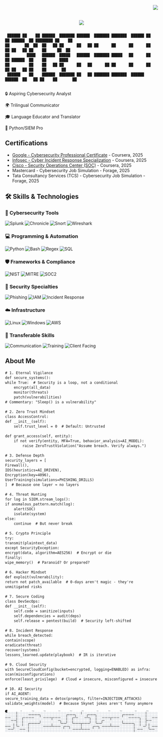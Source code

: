 <img align="right" src="https://visitor-badge.laobi.icu/badge?page_id=zumrudu-anka.zumrudu-anka">

<h1 align="center">
  <a href="https://git.io/typing-svg">
    <img src="https://readme-typing-svg.herokuapp.com/?lines=hello,+world;This+is+Jean+Oliveira..;Nice+to+meet+you!&center=true&size=30">
  </a>
</h1>

```
 ██████ ██    ██ ██████  ███████ ██████  ███████ ███████  ██████ ██    ██ ██████  ██ ████████ ██    ██ 
██       ██  ██  ██   ██ ██      ██   ██ ██      ██      ██      ██    ██ ██   ██ ██    ██     ██  ██  
██        ████   ██████  █████   ██████  ███████ █████   ██      ██    ██ ██████  ██    ██      ████   
██         ██    ██   ██ ██      ██   ██      ██ ██      ██      ██    ██ ██   ██ ██    ██       ██    
 ██████    ██    ██████  ███████ ██   ██ ███████ ███████  ██████  ██████  ██   ██ ██    ██       ██    
                                                                                                                                                                                                                                  
```


🔒 Aspiring Cybersecurity Analyst 

🌍 Trilingual Communicator 

🎓 Language Educator and Translator

🐍 Python/SIEM Pro

## Certifications

- [Google - Cybersecurity Professional Certificate](https://www.coursera.org/account/accomplishments/professional-cert/FH5X1HU0I0NT) - Coursera, 2025
- [Infosec - Cyber Incident Response Specialization](https://www.coursera.org/account/accomplishments/specialization/FEMA58NR6HRY) - Coursera, 2025
- [Cisco - Security Operations Center (SOC)](https://www.coursera.org/account/accomplishments/verify/4C9UBUHC47JP) - Coursera, 2025
- Mastercard - Cybersecurity Job Simulation - Forage, 2025
- Tata Consultancy Services (TCS) - Cybersecurity Job 
Simulation - Forage, 2025



## 🛠️ Skills & Technologies

### 🔐 **Cybersecurity Tools**
![Splunk](https://img.shields.io/badge/Splunk-Phishing_Detection-orange?logo=splunk)
![Chronicle](https://img.shields.io/badge/Google_Chronicle-SIEM-blue?logo=google-chronicle)
![Snort](https://img.shields.io/badge/Snort/Suricata-IDS/IPS-red?logo=snort)
![Wireshark](https://img.shields.io/badge/Wireshark-Network_Forensics-1679A7?logo=wireshark)

### 💻 **Programming & Automation**
![Python](https://img.shields.io/badge/Python-SOAR_Automation-3776AB?logo=python)
![Bash](https://img.shields.io/badge/Bash-System_Hardening-4EAA25?logo=gnu-bash)
![Regex](https://img.shields.io/badge/Regex-Log_Parsing-2F2625)
![SQL](https://img.shields.io/badge/SQL-Anomaly_Detection-4479A1?logo=postgresql)

### 🛡️ **Frameworks & Compliance**
![NIST](https://img.shields.io/badge/NIST_CSF/RMF-Risk_Management-002856)
![MITRE](https://img.shields.io/badge/MITRE_ATT&CK-Threat_Modeling-EA3829)
![SOC2](https://img.shields.io/badge/SOC_2-Compliance-9cf)

### 🎯 **Security Specialties**
![Phishing](https://img.shields.io/badge/Phishing_Simulations-Mastercard_Verified-success)
![IAM](https://img.shields.io/badge/IAM-RBAC/Privilege_Escalation-0078D4)
![Incident Response](https://img.shields.io/badge/Incident_Response-Infosec_Certified-important)

### ☁️ **Infrastructure**
![Linux](https://img.shields.io/badge/Linux-System_Hardening-FCC624?logo=linux)
![Windows](https://img.shields.io/badge/Windows_Security-GPOs-0078D6?logo=windows)
![AWS](https://img.shields.io/badge/AWS_Security_Concepts-EC2/S3-FF9900?logo=amazon-aws)

### 🌟 **Transferable Skills**
![Communication](https://img.shields.io/badge/Trilingual-EN/PT/ES-blueviolet)
![Training](https://img.shields.io/badge/Technical_Training-10+_Years-success)
![Client Facing](https://img.shields.io/badge/Client_Consulting-GRC_Readiness-9cf)

## About Me

    # 1. Eternal Vigilance
    def secure_systems():
    while True:  # Security is a loop, not a conditional
        encrypt(all_data)
        monitor(threats)
        patch(vulnerabilities)
    # Commentary: "Sleep() is a vulnerability"

    # 2. Zero Trust Mindset
    class AccessControl:
    def __init__(self):
        self.trust_level = 0  # Default: Untrusted
    
    def grant_access(self, entity):
        if not verify(entity, MFA=True, behavior_analysis=AI_MODEL):
            raise ZeroTrustViolation("Assume breach. Verify always.")

    # 3. Defense Depth
    security_layers = [
    Firewall(), 
    IDS(heuristics=AI_DRIVEN), 
    Encryption(key=4096), 
    UserTraining(simulations=PHISHING_DRILLS)
    ]  # Because one layer ≈ no layers

    # 4. Threat Hunting
    for log in SIEM.stream_logs():
    if anomalous_pattern.match(log):
        alert(SOC)
        isolate(system)
    else:
        continue  # But never break

    # 5. Crypto Principle
    try:
    transmit(plaintext_data)
    except SecurityException:
    encrypt(data, algorithm=AES256)  # Encrypt or die
    finally:
    wipe_memory()  # Paranoid? Or prepared?

    # 6. Hacker Mindset
    def exploit(vulnerability):
    return not patch_available  # 0-days aren't magic - they're unmitigated risks

    # 7. Secure Coding
    class DevSecOps:
    def __init__(self):
        self.code = sanitize(inputs)
        self.dependencies = audit(deps)
        self.release = pentest(build)  # Security left-shifted

    # 8. Incident Response
    while breach_detected:
    contain(scope)
    eradicate(threat)
    recover(systems)
    lessons_learned.update(playbook)  # IR is iterative

    # 9. Cloud Security
    with SecureCloudConfig(bucket=encrypted, logging=ENABLED) as infra:
    scan(misconfigurations)
    enforce(least_privilege)  # Cloud ≠ insecure, misconfigured = insecure

    # 10. AI Security
    if AI_AGENT:
    secure_training_data = detox(prompts, filter=INJECTION_ATTACKS)
    validate_weights(model)  # Because Skynet jokes aren't funny anymore

<picture>
  <source media="(prefers-color-scheme: dark)" srcset="https://raw.githubusercontent.com/Xtealthz/Xtealthz/output/pacman-contribution-graph-dark.svg">
  <source media="(prefers-color-scheme: light)" srcset="https://raw.githubusercontent.com/Xtealthz/Xtealthz/output/pacman-contribution-graph.svg">
  <img alt="pacman contribution graph" src="https://raw.githubusercontent.com/Xtealthz/Xtealthz/output/pacman-contribution-graph.svg">
</picture>

###
